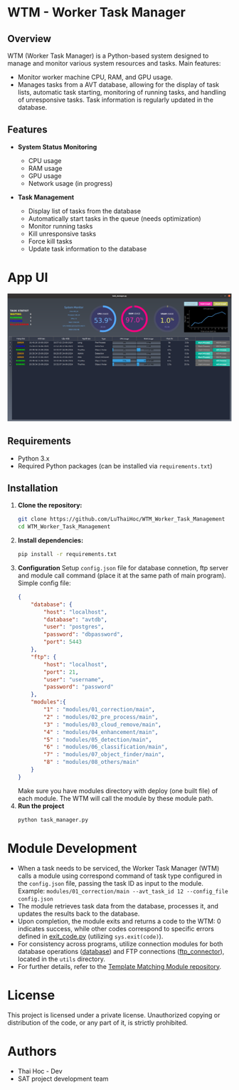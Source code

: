 # WTM - Worker Task Manager

## Overview
WTM (Worker Task Manager) is a Python-based system designed to manage and monitor various system resources and tasks. Main features:
- Monitor worker machine CPU, RAM, and GPU usage. 
- Manages tasks from a AVT database, allowing for the display of task lists, automatic task starting, monitoring of running tasks, and handling of unresponsive tasks. Task information is regularly updated in the database.

## Features
- **System Status Monitoring**
  - CPU usage
  - RAM usage
  - GPU usage
  - Network usage (in progress)

- **Task Management**
  - Display list of tasks from the database
  - Automatically start tasks in the queue (needs optimization)
  - Monitor running tasks
  - Kill unresponsive tasks
  - Force kill tasks
  - Update task information to the database


# App UI
![app ui](resources/main_ui.png)

## Requirements
- Python 3.x
- Required Python packages (can be installed via `requirements.txt`)

## Installation
1. **Clone the repository:**
   ```bash
   git clone https://github.com/LuThaiHoc/WTM_Worker_Task_Management
   cd WTM_Worker_Task_Management
   ```
2. **Install dependencies:**
    ```bash
   pip install -r requirements.txt
   ```
3. **Configuration**
Setup `config.json` file for database connetion, ftp server and module call command (place it at the same path of main program). 
Simple config file:
    ```json
    {
        "database": {
            "host": "localhost",
            "database": "avtdb",
            "user": "postgres",
            "password": "dbpassword",
            "port": 5443
        },
        "ftp": {
            "host": "localhost",
            "port": 21,
            "user": "username",
            "password": "password"
        },
        "modules":{
            "1" : "modules/01_correction/main",
            "2" : "modules/02_pre_process/main",
            "3" : "modules/03_cloud_remove/main",
            "4" : "modules/04_enhancement/main",
            "5" : "modules/05_detection/main",
            "6" : "modules/06_classification/main",
            "7" : "modules/07_object_finder/main",
            "8" : "modules/08_others/main"
        }
    }
    ```
    Make sure you have modules directory with deploy (one built file) of each module. The WTM will call the module by these module path.
4. **Run the project**
    ```bash
    python task_manager.py
    ```

# Module Development
- When a task needs to be serviced, the Worker Task Manager (WTM) calls a module using correspond command of task type configured in the `config.json` file, passing the task ID as input to the module. Example: `modules/01_correction/main --avt_task_id 12 --config_file config.json`
- The module retrieves task data from the database, processes it, and updates the results back to the database.
- Upon completion, the module exits and returns a code to the WTM: 0 indicates success, while other codes correspond to specific errors defined in [exit_code.py](exit_code.py) (utilizing `sys.exit(code)`).
- For consistency across programs, utilize connection modules for both database operations ([database](utils/database.py)) and FTP connections ([ftp_connector](utils/ftp_connector.py)), located in the `utils` directory.
- For further details, refer to the [Template Matching Module repository](https://github.com/LuThaiHoc/Template_matching_module).


# License
This project is licensed under a private license. Unauthorized copying or distribution of the code, or any part of it, is strictly prohibited.

# Authors
- Thai Hoc - Dev
- SAT project development team